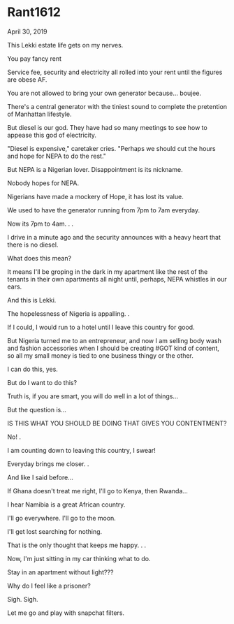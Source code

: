 # Rant1612



April 30, 2019

This Lekki estate life gets on my nerves.

You pay fancy rent

Service fee, security and electricity all rolled into your rent until the figures are obese AF.

You are not allowed to bring your own generator because... boujee.

There's a central generator with the tiniest sound to complete the pretention of Manhattan lifestyle.

But diesel is our god. They have had so many meetings to see how to appease this god of electricity. 

"Diesel is expensive," caretaker cries. "Perhaps we should cut the hours and hope for NEPA to do the rest."

But NEPA is a Nigerian lover. Disappointment is its nickname. 

Nobody hopes for NEPA.

Nigerians have made a mockery of Hope, it has lost its value.

We used to have the generator running from 7pm to 7am everyday.

Now its 7pm to 4am.
.
.

I drive in a minute ago and the security announces with a heavy heart that there is no diesel.

What does this mean?

It means I'll be groping in the dark in my apartment like the rest of the tenants in their own apartments all night until, perhaps, NEPA whistles in our ears.

And this is Lekki.

The hopelessness of Nigeria is appalling. 
.

If I could, I would run to a hotel until I leave this country for good.

But Nigeria turned me to an entrepreneur, and now I am selling body wash and fashion accessories when I should be creating #GOT kind of content, so all my small money is tied to one business thingy or the other.

I can do this, yes.

But do I want to do this?

Truth is, if you are smart, you will do well in a lot of things...

But the question is...

IS THIS WHAT YOU SHOULD BE DOING THAT GIVES YOU CONTENTMENT?

No!
.

I am counting down to leaving this country, I swear!

Everyday brings me closer.
.

And like I said before...

If Ghana doesn't treat me right, I'll go to Kenya, then Rwanda...

I hear Namibia is a great African country. 

I'll go everywhere. I'll go to the moon. 

I'll get lost searching for nothing. 

That is the only thought that keeps me happy.
.
.

Now, I'm just sitting in my car thinking what to do.

Stay in an apartment without light???

Why do I feel like a prisoner?

Sigh. Sigh.

Let me go and play with snapchat filters.